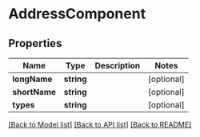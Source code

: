 # AddressComponent

## Properties
Name | Type | Description | Notes
------------ | ------------- | ------------- | -------------
**longName** | **string** |  | [optional] 
**shortName** | **string** |  | [optional] 
**types** | **string** |  | [optional] 

[[Back to Model list]](../README.md#documentation-for-models) [[Back to API list]](../README.md#documentation-for-api-endpoints) [[Back to README]](../README.md)


